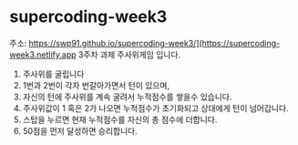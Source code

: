 # supercoding-week3
주소: https://swp91.github.io/supercoding-week3/](https://supercoding-week3.netlify.app
3주차 과제 주사위게임 입니다.
1. 주사위를 굴립니다
2. 1번과 2번이 각자 번갈아가면서 턴이 있으며,
3. 자신의 턴에 주사위를 계속 굴려서 누적점수를 쌓을수 있습니다.
4. 주사위값이 1 혹은 2가 나오면 누적점수가 초기화되고 상대에게 턴이 넘어갑니다.
5. 스탑을 누르면 현재 누적점수를 자신의 총 점수에 더합니다.
6. 50점을 먼저 달성하면 승리합니다.
